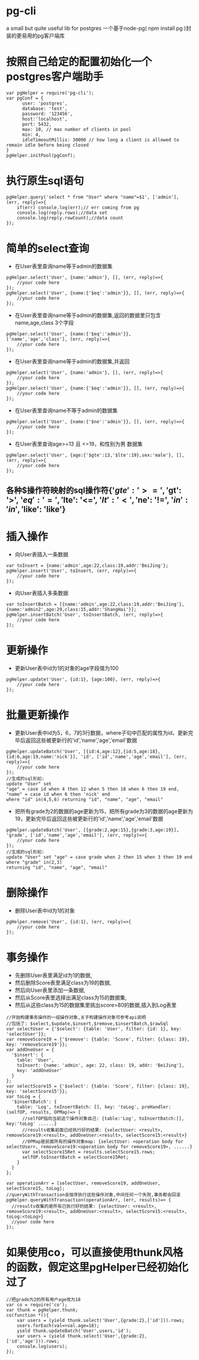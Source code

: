 # pg-cli
a small but quite useful lib for postgres
一个基于node-pg( npm install pg )封装的更易用的pg客户端库

# 按照自己给定的配置初始化一个postgres客户端助手
```
var pgHelper = require('pg-cli');
var pgConf = {
      user: 'postgres',
      database: 'test',
      password: '123456',
      host:'localhost',
      port: 5432,
      max: 10, // max number of clients in pool
      min: 4,
      idleTimeoutMillis: 30000 // how long a client is allowed to remain idle before being closed
}
pgHelper.initPool(pgConf);
```

# 执行原生sql语句
```
pgHelper.query('select * from "User" where "name"=$1', ['admin'], (err, reply)=>{
    if(err) console.log(err);// err coming from pg
    console.log(reply.rows);//data set
    console.log(reply.rowCount);//data count
});
```

# 简单的select查询
* 在User表里查询name等于admin的数据集
```
pgHelper.select('User', {name:'admin'}, [], (err, reply)=>{
    //your code here
});
pgHelper.select('User', {name:{'$eq':'admin'}}, [], (err, reply)=>{
    //your code here
});
```

* 在User表里查询name等于admin的数据集,返回的数据里只包含name,age,class 3个字段
```
pgHelper.select('User', {name:{'$eq':'admin'}}, ['name','age','class'], (err, reply)=>{
    //your code here
});
```

* 在User表里查询name等于admin的数据集,并返回
```
pgHelper.select('User', {name:'admin'}, [], (err, reply)=>{
    //your code here
});
pgHelper.select('User', {name:{'$eq':'admin'}}, [], (err, reply)=>{
    //your code here
});
```

* 在User表里查询name不等于admin的数据集
```
pgHelper.select('User', {name:{'$ne':'admin'}}, [], (err, reply)=>{
    //your code here
});
```

* 在User表里查询age>=13 且 <=19，和性别为男 数据集
```
pgHelper.select('User', {age:{'$gte':13,'$lte':19},sex:'male'}, [], (err, reply)=>{
    //your code here
});
```

## 各种$操作符映射的sql操作符{'$gte': '>=', '$gt': '>', '$eq': '=', '$lte': '<=', '$lt': '<', '$ne': '!=', '$in': 'in', '$like': 'like'}


# 插入操作
* 向User表插入一条数据
```
var toInsert = {name:'admin',age:22,class:19,addr:'BeiJing'};
pgHelper.insert('User', toInsert, (err, reply)=>{
    //your code here
});
```

* 向User表插入多条数据
```
var toInsertBatch = [{name:'admin',age:22,class:19,addr:'BeiJing'},{name:'admin2',age:29,class:15,addr:'ShangHai'}];
pgHelper.insertBatch('User', toInsertBatch, (err, reply)=>{
    //your code here
});
```

# 更新操作
* 更新User表中id为1的对象的age字段值为100
```
pgHelper.update('User', {id:1}, {age:100}, (err, reply)=>{
    //your code here
});
```

# 批量更新操作
* 更新User表中id为5，6，7的3行数据，where子句中匹配的属性为id，更新完毕后返回这些被更新行的'id','name','age','email'数据
```
pgHelper.updateBatch('User', [{id:4,age:12},{id:5,age:18},{id:6,age:19,name:'nick'}], 'id', ['id','name','age','email'], (err, reply)=>{
    //your code here
});
//生成的sql形如:
update "User" set 
"age" = case id when 4 then 12 when 5 then 18 when 6 then 19 end, 
"name" = case id when 6 then 'nick' end 
where "id" in(4,5,6) returning "id", "name", "age", "email"
```
* 把所有grade为2的数据的age更新为15，把所有grade为3的数据的age更新为19，更新完毕后返回这些被更新行的'id','name','age','email'数据
```
pgHelper.updateBatch('User', [{grade:2,age:15},{grade:3,age:19}], 'grade', ['id','name','age','email'], (err, reply)=>{
    //your code here
});
//生成的sql形如:
update "User" set "age" = case grade when 2 then 15 when 3 then 19 end where "grade" in(2,3) 
returning "id", "name", "age", "email"
```

# 删除操作
* 删除User表中id为1的对象
```
pgHelper.remove('User', {id:1}, (err, reply)=>{
    //your code here
});
```


# 事务操作
* 先删除User表里满足id为1的数据,
* 然后删除Score表里满足class为19的数据,
* 然后向User表里添加一条数据,
* 然后从Score表里选择出满足class为15的数据集,
* 然后从这些class为15的数据集里挑出score>80的数据,插入到Log表里

```
//开始构建事务操作的一组操作对象,关于构建操作对象可参考api说明
//包括了: $select,$update,$insert,$remove,$insertBatch,$rawSql
var selectUser = {'$select': {table: 'User', filter: {id: 1}, key: 'selectUser'}};
var removeScore19 = {'$remove': {table: 'Score', filter: {class: 19}, key: 'removeScore19'}};
var addOneUser = {
  '$insert': {
    table: 'User',
    toInsert: {name: 'admin', age: 22, class: 19, addr: 'BeiJing'},
    key: 'addOneUser'
  }
};
var selectScore15 = {'$select': {table: 'Score', filter: {class: 19}, key: 'selectScore15'}};
var toLog = {
  '$insertBatch': {
    table: 'Log', toInsertBatch: [], key: 'toLog', preHandler: (selfOP, results, OPMap)=> {
      //selfOP指向当前这个操作对象自己: {table:'Log', toInsertBatch:[], key:'toLog' ......}
      //results收集前面已经执行好的结果: {selectUser: <result>, removeScore19:<result>, addOneUser:<result>, selectScore15:<result>}
      //OPMap是前面所有的操作对象map: {selectUser: <operation body for selectUser>, removeScore19:<operation body for removeScore19>, ......}
      var selectScore15Ret = results.selectScore15.rows;
      selfOP.toInsertBatch = selectScore15Ret;
    }
  }
};

var operationArr = [selectUser, removeScore19, addOneUser, selectScore15, toLog];
//queryWithTransaction会按序执行这些操作对象,中间任何一个失败,事务都会回滚
pgHelper.queryWithTransaction(operationArr, (err, results)=> {
  //results收集的是所有已执行好的结果: {selectUser: <result>, removeScore19:<result>, addOneUser:<result>, selectScore15:<result>, toLog:<toLog>}
  //your code here
});
```

# 如果使用co，可以直接使用thunk风格的函数，假定这里pgHelper已经初始化过了
```
//把grade为2的所有用户age改为18
var co = require('co');
var thunk = pgHelper.thunk;
co(function *(){
    var users = (yield thunk.select('User',{grade:2},['id'])).rows;
    users.forEach(val=>val.age=18);
    yield thunk.updateBatch('User',users,'id');
    var users = (yield thunk.select('User',{grade:2},['id','age'])).rows;
    console.log(users);
});
```






